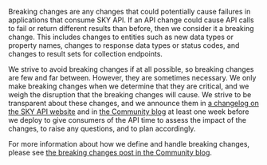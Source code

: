 Breaking changes are any changes that could potentially cause failures in applications that consume SKY API. If an API change could cause API calls to fail or return different results than before, then we consider it a breaking change. This includes changes to entities such as new data types or property names, changes to response data types or status codes, and changes to result sets for collection endpoints. 

We strive to avoid breaking changes if at all possible, so breaking changes are few and far between. However, they are sometimes necessary. We only make breaking changes when we determine that they are critical, and we weigh the disruption that the breaking changes will cause. We strive to be transparent about these changes, and we announce them in [a changelog on the SKY API website](https://apidocs.sky.blackbaud.com/support/changelog/) and in [the Community blog](https://community.blackbaud.com/blogs/69) at least one week before we deploy to give consumers of the API time to assess the impact of the changes, to raise any questions, and to plan accordingly.

For more information about how we define and handle breaking changes, please see [the breaking changes post in the Community blog](https://community.blackbaud.com/blogs/69/3219).
